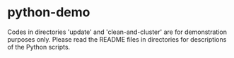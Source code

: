 # python-demo

Codes in directories 'update' and 'clean-and-cluster' are for demonstration 
purposes only.  Please read the README files in directories for descriptions
of the Python scripts.
